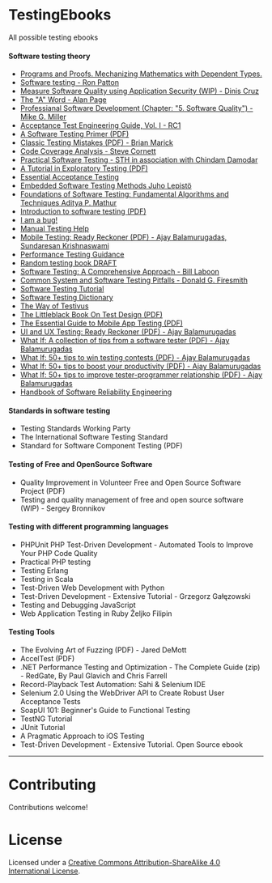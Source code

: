 # TestingEbooks
All possible testing ebooks

#### Software testing theory
* [Programs and Proofs. Mechanizing Mathematics with Dependent Types.](http://ilyasergey.net/pnp/)
* [Software testing - Ron Patton](http://www.rehancodes.com/files/ron-patton-software-testing-1st-edition.pdf)
* [Measure Software Quality using Application Security (WIP) - Dinis Cruz](https://github.com/DinisCruz/Book_Software_Quality/tree/master/content)
* [The "A" Word - Alan Page](https://leanpub.com/TheAWord)
* [Professianal Software Development (Chapter: "5. Software Quality") - Mike G. Miller](http://mixmastamyk.bitbucket.org/pro_soft_dev/)
* [Acceptance Test Engineering Guide, Vol. I - RC1](https://testingguidance.codeplex.com/)
* [A Software Testing Primer (PDF)](http://nickj69.webstore.s3-website-ap-southeast-2.amazonaws.com/downloads/newTestingPrimer_2016.pdf)
* [Classic Testing Mistakes (PDF) - Brian Marick](http://www.exampler.com/testing-com/writings/classic/mistakes.pdf)
* [Code Coverage Analysis - Steve Cornett](http://www.bullseye.com/coverage.html)
* [Practical Software Testing - STH in association with Chindam Damodar](http://www.softwaretestinghelp.com/practical-software-testing-new-free-ebook-download/)
* [A Tutorial in Exploratory Testing (PDF)](http://www.kaner.com/pdfs/QAIExploring.pdf)
* [Essential Acceptance Testing](https://leanpub.com/essential_acceptance_testing/c/HgPDBsxyYT6q)
* [Embedded Software Testing Methods Juho Lepistö](https://www.theseus.fi/bitstream/handle/10024/46873/Lepisto_Juho.pdf?sequence=1)
* [Foundations of Software Testing: Fundamental Algorithms and Techniques Aditya P. Mathur](http://my.safaribooksonline.com/book/software-engineering-and-development/software-testing/9788131707951)
* [Introduction to software testing (PDF)](http://ebooks.allfree-stuff.com/eBooks_down/Software%20Testing/Introduction%20to%20Software%20Testing.pdf)
* [I am a bug!](http://www.amibug.com/iamabug/p01.html)
* [Manual Testing Help](http://www.softwaretestinghelp.com/manual-testing-help-ebook-free-download/)
* [Mobile Testing: Ready Reckoner (PDF) - Ajay Balamurugadas, Sundaresan Krishnaswami](http://enjoytesting.files.wordpress.com/2013/10/mobile_testing_ready_reckoner.pdf)
* [Performance Testing Guidance](https://perftestingguide.codeplex.com/)
* [Random testing book DRAFT](https://github.com/regehr/random-testing-book)
* [Software Testing: A Comprehensive Approach - Bill Laboon](https://github.com/laboon/ebook)
* [Common System and Software Testing Pitfalls - Donald G. Firesmith](https://www.infoq.com/resource/articles/common-testing-pitfalls/en/resources/Common-System-and-Software-Testing-Pitfalls-excerpt.pdf)
* [Software Testing Tutorial](http://www.tutorialspoint.com/software_testing/index.htm)
* [Software Testing Dictionary](http://www.tutorialspoint.com/software_testing_dictionary/index.htm)
* [The Way of Testivus](http://www.agitar.com/downloads/TheWayOfTestivus.pdf)
* [The Littleblack Book On Test Design (PDF)](http://www.thetesteye.com/papers/TheLittleBlackBookOnTestDesign.pdf)
* [The Essential Guide to Mobile App Testing (PDF)](http://core.ecu.edu/STRG/materials/uTest_eBook_Mobile_Testing.pdf)
* [UI and UX Testing: Ready Reckoner (PDF) - Ajay Balamurugadas](http://enjoytesting.files.wordpress.com/2013/10/ui_and_ux_testing_ready_reckoner.pdf)
* [What If: A collection of tips from a software tester (PDF) - Ajay Balamurugadas](http://enjoytesting.files.wordpress.com/2013/10/whatif.pdf)
* [What If: 50+ tips to win testing contests (PDF) - Ajay Balamurugadas](http://enjoytesting.files.wordpress.com/2013/10/50tipstowintestingcontests.pdf)
* [What If: 50+ tips to boost your productivity (PDF) - Ajay Balamurugadas](http://enjoytesting.files.wordpress.com/2013/10/50-tips-to-boost-your-productivity.pdf)
* [What If: 50+ tips to improve tester-programmer relationship (PDF) - Ajay Balamurugadas](http://enjoytesting.files.wordpress.com/2013/10/50-tips-to-improve-tester-programmer-relationship.pdf)
* [Handbook of Software Reliability Engineering](http://www.cse.cuhk.edu.hk/~lyu/book/reliability/)

#### Standards in software testing
* Testing Standards Working Party
* The International Software Testing Standard
* Standard for Software Component Testing (PDF)

#### Testing of Free and OpenSource Software
* Quality Improvement in Volunteer Free and Open Source Software Project (PDF)
* Testing and quality management of free and open source software (WIP) - Sergey Bronnikov

#### Testing with different programming languages
* PHPUnit PHP Test-Driven Development - Automated Tools to Improve Your PHP Code Quality
* Practical PHP testing
* Testing Erlang
* Testing in Scala
* Test-Driven Web Development with Python
* Test-Driven Development - Extensive Tutorial - Grzegorz Gałęzowski
* Testing and Debugging JavaScript
* Web Application Testing in Ruby Željko Filipin

#### Testing Tools
* The Evolving Art of Fuzzing (PDF) - Jared DeMott
* AccelTest (PDF)
* .NET Performance Testing and Optimization - The Complete Guide (zip) - RedGate, By Paul Glavich and Chris Farrell
* Record-Playback Test Automation: Sahi & Selenium IDE
* Selenium 2.0 Using the WebDriver API to Create Robust User Acceptance Tests
* SoapUI 101: Beginner's Guide to Functional Testing
* TestNG Tutorial
* JUnit Tutorial
* A Pragmatic Approach to iOS Testing
* Test-Driven Development - Extensive Tutorial. Open Source ebook

-------------------------------------------------

# Contributing

Contributions welcome! 

# License

Licensed under a <a rel="license" href="http://creativecommons.org/licenses/by-sa/4.0/">Creative Commons Attribution-ShareAlike 4.0 International License</a>.
